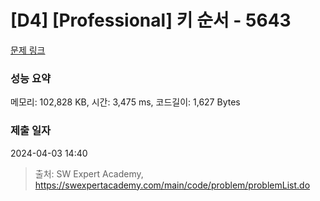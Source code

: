# [D4] [Professional] 키 순서 - 5643 

[문제 링크](https://swexpertacademy.com/main/code/problem/problemDetail.do?contestProbId=AWXQsLWKd5cDFAUo) 

### 성능 요약

메모리: 102,828 KB, 시간: 3,475 ms, 코드길이: 1,627 Bytes

### 제출 일자

2024-04-03 14:40



> 출처: SW Expert Academy, https://swexpertacademy.com/main/code/problem/problemList.do